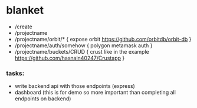 # blanket

- /create
- /projectname
- /projectname/orbit/*      { expose orbit https://github.com/orbitdb/orbit-db }
- /projectname/auth/somehow { polygon metamask auth }
- /projectname/buckets/CRUD { crust like in the example https://github.com/hasnain40247/Crustapp }

### tasks:

- write backend api with those endpoints (express)
- dashboard (this is for demo so more important than completing all endpoints on backend)
